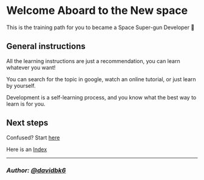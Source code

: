 # Welcome Aboard to the New space

This is the training path for you to became a Space Super-gun Developer :rocket:

## General instructions

All the learning instructions are just a recommendation,
you can learn whatever you want!

You can search for the topic in google, watch an online tutorial, or just learn by yourself.

Development is a self-learning process, and you know what  the best way to learn is for you.

## Next steps

Confused? Start [here](Setup)

Here is an [Index](_sidebar)

---

### *Author: [@davidbk6](https://gitlab.com/davidbk6)*
